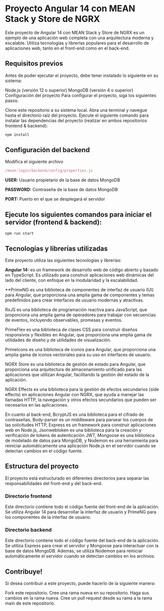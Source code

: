 # Proyecto Angular 14 con MEAN Stack y Store de NGRX

Este proyecto de Angular 14 con MEAN Stack y Store de NGRX es un ejemplo de una aplicación web completa con una arquitectura moderna y escalable. Utiliza tecnologías y librerías populares para el desarrollo de aplicaciones web, tanto en el front-end como en el back-end.

## Requisitos previos

Antes de poder ejecutar el proyecto, debe tener instalado lo siguiente en su sistema:

Node.js (versión 12 o superior)
MongoDB (versión 4 o superior)
Configuración del proyecto
Para configurar el proyecto, siga los siguientes pasos:

Clone este repositorio a su sistema local.
Abra una terminal y navegue hasta el directorio raíz del proyecto.
Ejecute el siguiente comando para instalar las dependencias del proyecto (realizar en ambos repositorios frontend & backend):
```bash
npm install
```
## Configuración del backend

Modifica el siguiente archivo
```js 
/mean-login/backend/config/properties.js
```

**USER:** Usuario propietario de la base de datos MongoDB

**PASSWORD:** Contraseña de la base de datos MongoDB

**PORT:** Puerto en el que se desplegará el servidor
## Ejecute los siguientes comandos para iniciar el servidor (frontend & backend):
```node
npm run start
```
## Tecnologías y librerías utilizadas
Este proyecto utiliza las siguientes tecnologías y librerías:

**Angular 14:** es un framework de desarrollo web de código abierto y basado en TypeScript. Es utilizado para construir aplicaciones web dinámicas del lado del cliente, con enfoque en la modularidad y la escalabilidad.

**PrimeNG es una biblioteca de componentes de interfaz de usuario (UI) para Angular, que proporciona una amplia gama de componentes y temas predefinidos para crear interfaces de usuario modernas y atractivas.

RxJS es una biblioteca de programación reactiva para JavaScript, que proporciona una amplia gama de operadores para trabajar con secuencias de eventos, incluyendo observables, promesas y eventos.

PrimeFlex es una biblioteca de clases CSS para construir diseños responsivos y flexibles en Angular, que proporciona una amplia gama de utilidades de diseño y de utilidades de visualización.

PrimeIcons es una biblioteca de iconos para Angular, que proporciona una amplia gama de iconos vectoriales para su uso en interfaces de usuario.

NGRX Store es una biblioteca de gestión de estado para Angular, que proporciona una arquitectura de almacenamiento unificado para las aplicaciones que utilizan Angular, facilitando la gestión del estado de la aplicación.

NGRX Effects es una biblioteca para la gestión de efectos secundarios (side effects) en aplicaciones Angular con NGRX, que ayuda a manejar las llamadas HTTP, la navegación y otros efectos secundarios que pueden ser necesarios en las aplicaciones.

En cuanto al back-end, BcryptJS es una biblioteca para el cifrado de contraseñas, Body-parser es un middleware para parsear los cuerpos de las solicitudes HTTP, Express es un framework para construir aplicaciones web en Node.js, Jsonwebtoken es una biblioteca para la creación y verificación de tokens de autenticación JWT, Mongoose es una biblioteca de modelado de datos para MongoDB, y Nodemon es una herramienta para reiniciar automáticamente una aplicación Node.js en el servidor cuando se detectan cambios en el código fuente.

## Estructura del proyecto

El proyecto está estructurado en diferentes directorios para separar las responsabilidades del front-end y del back-end.

### Directorio frontend

Este directorio contiene todo el código fuente del front-end de la aplicación. Se utiliza Angular 14 para desarrollar la interfaz de usuario y PrimeNG para los componentes de la interfaz de usuario.

### Directorio backend

Este directorio contiene todo el código fuente del back-end de la aplicación. Se utiliza Express para crear el servidor y Mongoose para interactuar con la base de datos MongoDB. Además, se utiliza Nodemon para reiniciar automáticamente el servidor cuando se detectan cambios en los archivos.


## Contribuye!

Si desea contribuir a este proyecto, puede hacerlo de la siguiente manera:

Fork este repositorio.
Cree una rama nueva en su repositorio.
Haga sus cambios en la rama nueva.
Cree un pull request desde su rama a la rama main de este repositorio.
